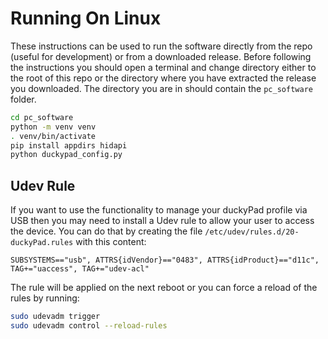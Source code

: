 # Running On Linux

These instructions can be used to run the software directly from the repo (useful for development) or from a downloaded release. Before following the instructions you should open a terminal and change directory either to the root of this repo or the directory where you have extracted the release you downloaded. The directory you are in should contain the `pc_software` folder.

```bash
cd pc_software
python -m venv venv
. venv/bin/activate
pip install appdirs hidapi
python duckypad_config.py
```

## Udev Rule

If you want to use the functionality to manage your duckyPad profile via USB then you may need to install a Udev rule to allow your user to access the device. You can do that by creating the file `/etc/udev/rules.d/20-duckyPad.rules` with this content:

```
SUBSYSTEMS=="usb", ATTRS{idVendor}=="0483", ATTRS{idProduct}=="d11c", TAG+="uaccess", TAG+="udev-acl"
```

The rule will be applied on the next reboot or you can force a reload of the rules by running:

```bash
sudo udevadm trigger
sudo udevadm control --reload-rules
```
